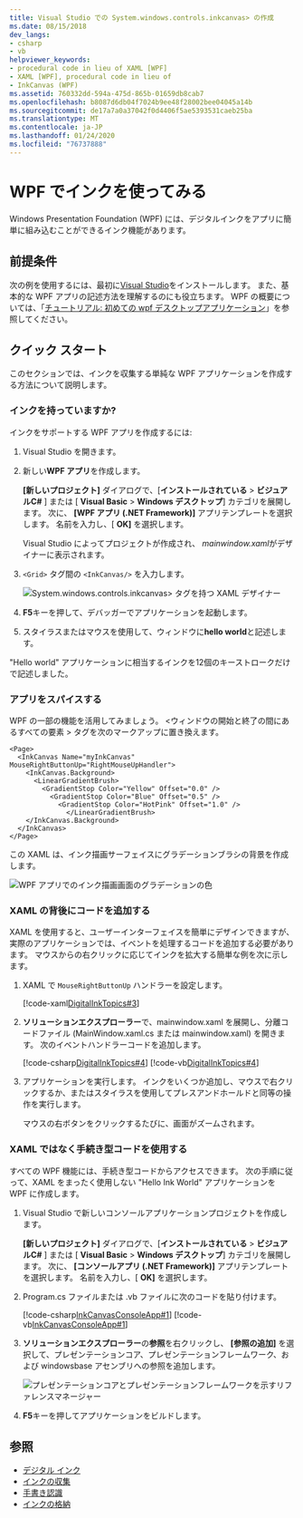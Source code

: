 ```yaml
---
title: Visual Studio での System.windows.controls.inkcanvas> の作成
ms.date: 08/15/2018
dev_langs:
- csharp
- vb
helpviewer_keywords:
- procedural code in lieu of XAML [WPF]
- XAML [WPF], procedural code in lieu of
- InkCanvas (WPF)
ms.assetid: 760332dd-594a-475d-865b-01659db8cab7
ms.openlocfilehash: b8087d6db04f7024b9ee48f28002bee04045a14b
ms.sourcegitcommit: de17a7a0a37042f0d4406f5ae5393531caeb25ba
ms.translationtype: MT
ms.contentlocale: ja-JP
ms.lasthandoff: 01/24/2020
ms.locfileid: "76737888"
---
```

# <a name="get-started-with-ink-in-wpf"></a>WPF でインクを使ってみる

Windows Presentation Foundation (WPF) には、デジタルインクをアプリに簡単に組み込むことができるインク機能があります。

## <a name="prerequisites"></a>前提条件

次の例を使用するには、最初に[Visual Studio](https://visualstudio.microsoft.com/downloads/?utm_medium=microsoft&utm_source=docs.microsoft.com&utm_campaign=inline+link&utm_content=download+vs2019)をインストールします。 また、基本的な WPF アプリの記述方法を理解するのにも役立ちます。 WPF の概要については、「[チュートリアル: 初めての wpf デスクトップアプリケーション](../getting-started/walkthrough-my-first-wpf-desktop-application.md)」を参照してください。

## <a name="quick-start"></a>クイック スタート

このセクションでは、インクを収集する単純な WPF アプリケーションを作成する方法について説明します。

### <a name="got-ink"></a>インクを持っていますか?

インクをサポートする WPF アプリを作成するには:

1. Visual Studio を開きます。

2. 新しい**WPF アプリ**を作成します。

   **[新しいプロジェクト]** ダイアログで、[**インストールされている** > **ビジュアルC#**  ] または [ **Visual Basic** > **Windows デスクトップ**] カテゴリを展開します。 次に、 **[WPF アプリ (.NET Framework)]** アプリテンプレートを選択します。 名前を入力し、[ **OK]** を選択します。

   Visual Studio によってプロジェクトが作成され、 *mainwindow.xaml*がデザイナーに表示されます。

3. `<Grid>` タグ間の `<InkCanvas/>` を入力します。

   ![System.windows.controls.inkcanvas> タグを持つ XAML デザイナー](./media/getting-started-with-ink/inkcanvas-xaml.png)

4. **F5**キーを押して、デバッガーでアプリケーションを起動します。

5. スタイラスまたはマウスを使用して、ウィンドウに**hello world**と記述します。

"Hello world" アプリケーションに相当するインクを12個のキーストロークだけで記述しました。

### <a name="spice-up-your-app"></a>アプリをスパイスする

WPF の一部の機能を活用してみましょう。 \<ウィンドウの開始と終了の間にあるすべての要素 > タグを次のマークアップに置き換えます。

```xaml
<Page>
  <InkCanvas Name="myInkCanvas" MouseRightButtonUp="RightMouseUpHandler">
    <InkCanvas.Background>
      <LinearGradientBrush>
        <GradientStop Color="Yellow" Offset="0.0" />
          <GradientStop Color="Blue" Offset="0.5" />
            <GradientStop Color="HotPink" Offset="1.0" />
              </LinearGradientBrush>
    </InkCanvas.Background>
  </InkCanvas>
</Page>
```

この XAML は、インク描画サーフェイスにグラデーションブラシの背景を作成します。

![WPF アプリでのインク描画画面のグラデーションの色](./media/getting-started-with-ink/gradient-colors.png)

### <a name="add-some-code-behind-the-xaml"></a>XAML の背後にコードを追加する

XAML を使用すると、ユーザーインターフェイスを簡単にデザインできますが、実際のアプリケーションでは、イベントを処理するコードを追加する必要があります。 マウスからの右クリックに応じてインクを拡大する簡単な例を次に示します。

1. XAML で `MouseRightButtonUp` ハンドラーを設定します。

   [!code-xaml[DigitalInkTopics#3](~/samples/snippets/csharp/VS_Snippets_Wpf/DigitalInkTopics/CSharp/Window2.xaml#3)]

1. **ソリューションエクスプローラー**で、mainwindow.xaml を展開し、分離コードファイル (MainWindow.xaml.cs または mainwindow.xaml) を開きます。 次のイベントハンドラーコードを追加します。

   [!code-csharp[DigitalInkTopics#4](~/samples/snippets/csharp/VS_Snippets_Wpf/DigitalInkTopics/CSharp/Window2.xaml.cs#4)]
   [!code-vb[DigitalInkTopics#4](~/samples/snippets/visualbasic/VS_Snippets_Wpf/DigitalInkTopics/VisualBasic/Window2.xaml.vb#4)]

1. アプリケーションを実行します。 インクをいくつか追加し、マウスで右クリックするか、またはスタイラスを使用してプレスアンドホールドと同等の操作を実行します。

   マウスの右ボタンをクリックするたびに、画面がズームされます。

### <a name="use-procedural-code-instead-of-xaml"></a>XAML ではなく手続き型コードを使用する

すべての WPF 機能には、手続き型コードからアクセスできます。 次の手順に従って、XAML をまったく使用しない "Hello Ink World" アプリケーションを WPF に作成します。

1. Visual Studio で新しいコンソールアプリケーションプロジェクトを作成します。

   **[新しいプロジェクト]** ダイアログで、[**インストールされている** > **ビジュアルC#**  ] または [ **Visual Basic** > **Windows デスクトップ**] カテゴリを展開します。 次に、 **[コンソールアプリ (.NET Framework)]** アプリテンプレートを選択します。 名前を入力し、[ **OK]** を選択します。

1. Program.cs ファイルまたは .vb ファイルに次のコードを貼り付けます。

   [!code-csharp[InkCanvasConsoleApp#1](~/samples/snippets/csharp/VS_Snippets_Wpf/InkCanvasConsoleApp/CSharp/Program.cs#1)]
   [!code-vb[InkCanvasConsoleApp#1](~/samples/snippets/visualbasic/VS_Snippets_Wpf/InkCanvasConsoleApp/VisualBasic/Module1.vb#1)]

1. **ソリューションエクスプローラー**の**参照**を右クリックし、 **[参照の追加]** を選択して、プレゼンテーションコア、プレゼンテーションフレームワーク、および windowsbase アセンブリへの参照を追加します。

   ![プレゼンテーションコアとプレゼンテーションフレームワークを示すリファレンスマネージャー](./media/getting-started-with-ink/reference-manager-presentationcore-presentationframework.png)

1. **F5**キーを押してアプリケーションをビルドします。

## <a name="see-also"></a>参照

- [デジタル インク](digital-ink.md)
- [インクの収集](collecting-ink.md)
- [手書き認識](handwriting-recognition.md)
- [インクの格納](storing-ink.md)
